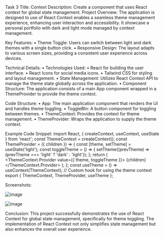 Task 3
Title: Context 
Description:  Create a component that uses React context for global state management.
Project Overview:
The application is designed to use of React Context enables a seamless theme management experience, enhancing user interaction and accessibility. It showcase a personal portfolio with dark and light mode managed by context management.

Key Features:
•	Theme Toggle: Users can switch between light and dark themes with a single button click.
•	Responsive Design: The layout adapts to various screen sizes, providing a consistent user experience across devices.

Technical Details:
•	Technologies Used:
•	React for building the user interface.
•	React Icons for social media icons.
•	Tailwind CSS for styling and layout management.
•	State Management: Utilizes React Context API to manage the theme state globally across the application.
•	Component Structure: The application consists of a main App component wrapped in a ThemeProvider to provide the theme context.

Code Structure:
•	App: The main application component that renders the UI and handles theme toggling.
•	ToggleBtn: A button component for toggling between themes.
•	ThemeContext: Provides the context for theme management.
•	ThemeProvider: Wraps the application to supply the theme context.



Example Code Snippet:
import React, { createContext, useContext, useState } from 'react';
const ThemeContext = createContext();
const ThemeProvider = ({ children }) => {
  const [theme, setTheme] = useState('light');
  const toggleTheme = () => {
    setTheme((prevTheme) => (prevTheme === 'light' ? 'dark' : 'light'));
  };
  return (
    <ThemeContext.Provider value={{ theme, toggleTheme }}>
      {children}
    </ThemeContext.Provider>
  );
};
const useTheme = () => useContext(ThemeContext);    // Custom hook for using the theme context
export { ThemeContext, ThemeProvider, useTheme };

Screenshots:
 
![image](https://github.com/user-attachments/assets/275787b8-58a9-4669-bfa6-5447c9415c12)

![image](https://github.com/user-attachments/assets/5517dff4-b4dd-43d9-a3b1-08210f9ba3bf)


Conclusion:
This project successfully demonstrates the use of React Context for global state management, specifically for theme toggling. The implementation of React Context not only simplifies state management but also enhances the overall user experience.
